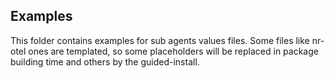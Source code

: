 ## Examples

This folder contains examples for sub agents values files. Some files like nr-otel ones are templated,
so some placeholders will be replaced in package building time and others by the guided-install.

